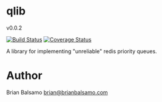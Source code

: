 # qlib

v0.0.2

[![Build Status](https://travis-ci.org/bnbalsamo/qlib.svg?branch=master)](https://travis-ci.org/bnbalsamo/qlib) [![Coverage Status](https://coveralls.io/repos/github/bnbalsamo/qlib/badge.svg?branch=master)](https://coveralls.io/github/bnbalsamo/qlib?branch=master)

A library for implementing "unreliable" redis priority queues.

# Author
Brian Balsamo <brian@brianbalsamo.com>
